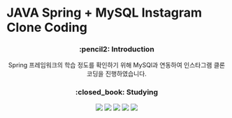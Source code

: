 #     JAVA Spring + MySQL Instagram Clone Coding

<div align=center>
<h3>:pencil2: Introduction </h3>

Spring 프레임워크의 학습 정도를 확인하기 위해 MySQl과 연동하여 인스타그램 클론코딩을 진행하였습니다.

<h3> :closed_book: Studying </h3>

<img src="https://img.shields.io/badge/spring-6DB33F?style=flat&logo=spring&logoColor=white"/>
<img src="https://img.shields.io/badge/apachetomcat-F8DC75?style=flat&logo=apachetomcat&logoColor=white"/>
<img src="https://img.shields.io/badge/css-1572B6?style=flat&logo=css3&logoColor=white"/>
<img src="https://img.shields.io/badge/html-E34F26?style=flat&logo=html5&logoColor=white"/>
<img src="https://img.shields.io/badge/mysql-003545?style=flat&logo=mariadb&logoColor=white"/>

</div>

